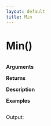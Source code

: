 ```yaml
---
layout: default
title: Min
---
```


# Min()

``` c

```

**Arguments**

**Returns**

**Description**

**Examples**

``` c

```

Output:

```

```
